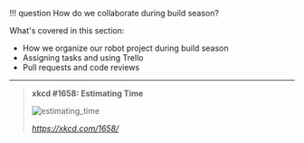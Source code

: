 !!! question
    How do we collaborate during build season?

What's covered in this section:

- How we organize our robot project during build season
- Assigning tasks and using Trello
- Pull requests and code reviews

***

>**xkcd #1658: Estimating Time**
>
>![estimating_time](https://imgs.xkcd.com/comics/estimating_time.png "Corollary to Hofstadter's Law: Every minute you spend thinking about Hofstadter's Law is a minute you're NOT WORKING AND WILL NEVER FINISH! PAAAAAANIIIIIIC!")
>
>_<https://xkcd.com/1658/>_